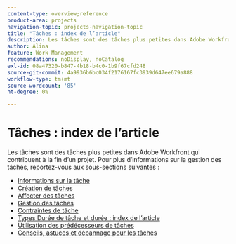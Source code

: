 ```yaml
---
content-type: overview;reference
product-area: projects
navigation-topic: projects-navigation-topic
title: "Tâches : index de l’article"
description: Les tâches sont des tâches plus petites dans Adobe Workfront qui contribuent à la fin d’un projet. Pour plus d’informations sur la gestion des tâches, reportez-vous aux articles suivants.
author: Alina
feature: Work Management
recommendations: noDisplay, noCatalog
exl-id: 08a47320-b847-4b18-b4c0-1b9f67cfd248
source-git-commit: 4a9936b6bc034f2176167fc3939d647ee679a888
workflow-type: tm+mt
source-wordcount: '85'
ht-degree: 0%

---
```


# Tâches : index de l’article

<!--Audited: 01/2024-->

Les tâches sont des tâches plus petites dans Adobe Workfront qui contribuent à la fin d’un projet. Pour plus d’informations sur la gestion des tâches, reportez-vous aux sous-sections suivantes :

* [Informations sur la tâche](../../manage-work/tasks/task-information/task-information.md)
* [Création de tâches](../../manage-work/tasks/create-tasks/create-tasks-overview-1.md)
* [Affecter des tâches](../../manage-work/tasks/assign-tasks/assign-tasks-1.md)
* [Gestion des tâches](../../manage-work/tasks/manage-tasks/manage-tasks.md)
* [Contraintes de tâche](../../manage-work/tasks/task-constraints/task-constraints.md)
* [Types Durée de tâche et durée : index de l’article](../../manage-work/tasks/taskdurtn/task-duration-duration-type.md)
* [Utilisation des prédécesseurs de tâches](../../manage-work/tasks/use-prdcssrs/use-task-predecessors.md)
* [Conseils, astuces et dépannage pour les tâches](../../manage-work/tasks/tips-tricks-and-troubleshooting/tips-tricks-troubleshooting-tasks.md)
